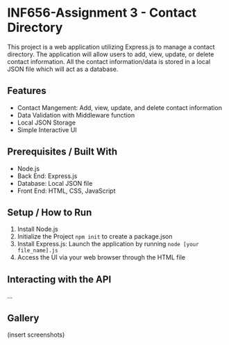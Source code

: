 # INF656-Assignment 3 - Contact Directory

This project is a web application utilizing Express.js to manage a contact directory. The application will allow users to add, view, update, or delete contact information. All the contact information/data is stored in a local JSON file which will act as a database.

## Features

- Contact Mangement: Add, view, update, and delete contact information
- Data Validation with Middleware function
- Local JSON Storage
- Simple Interactive UI

## Prerequisites / Built With

- Node.js
- Back End: Express.js
- Database: Local JSON file
- Front End: HTML, CSS, JavaScript

## Setup / How to Run

1. Install Node.js
2. Initialize the Project `npm init` to create a package.json
3. Install Express.js: Launch the application by running `node [your file_name].js`
4. Access the UI via your web browser through the HTML file

## Interacting with the API

...

## Gallery

(insert screenshots)
